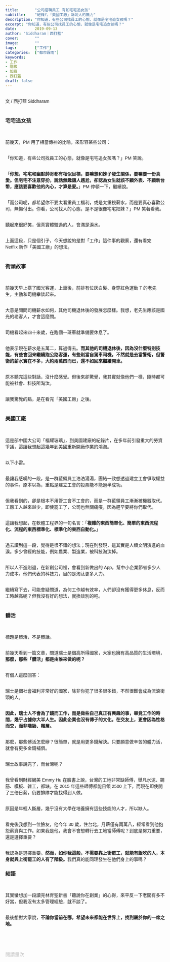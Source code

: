 ```yaml
---
title:       "公司招聘員工 有如宅宅追女孩"
subtitle:    "紀錄片「美國工廠」訴說人的無力"
description: "你知道，有些公司找員工的心態，就像是宅宅追女孩嗎？"
excerpt: "你知道，有些公司找員工的心態，就像是宅宅追女孩嗎？"
date:        2019-09-13
author: "Siddharam｜西打藍"
cover:       ""
image:       ""
tags:        ["工作"]
categories:  ["都市霧雨"]
keywords:
- 工作
- 階級
- 加班
- 西打藍
draft: false
---
```


<article style="font-family: 'Noto Sans TC', '微軟正黑體', sans-serif; font-weight: 300;">

<br>文 / 西打藍 Siddharam<br><br>

<h3 class="article-h1-color">宅宅追女孩</h3><br>

前幾天，PM 用了相當傳神的比喻，來形容某些公司：<br><br>

「你知道，有些公司找員工的心態，就像是宅宅追女孩嗎？」PM 笑說。<br><br>

「<b>你想，宅宅和幽默帥哥都有相似目標，要嘛想和妹子發生關係，要嘛要一份真愛。但宅宅不注意穿扮，說話無趣讓人尷尬，卻認為女生就該不顧外表、不顧新台幣，應該要喜歡他的內心，才算是愛。</b>」PM 停頓一下，繼續說。<br><br>

「而公司呢，都希望你不要太看重員工福利，或是太重視薪水，而是要真心喜歡公司，無悔付出。你看，公司找人的心態，是不是很像宅宅把妹？」PM 笑著看我。<br><br> 

聽起來很好笑，但真實體驗過的人，會滿是淚水。<br><br> 

上面這段，只是個引子，今天想說的是對「工作」這件事的觀察，還有看完 Netflix 新作「美國工廠」的想法。<br><br> 


<h3 class="article-h1-color">街頭故事</h3><br>

前幾天早上搭了國光客運，上車後，前排有位灰白髮、身穿紅色運動 T 的老先生，主動和司機攀談起來。<br><br> 

大意是問問司機薪水如何，其他司機退休後的發展怎麼樣。我想，老先生應該是國光的老客人，才會這麼問。<br><br>

司機看起來四十來歲，在跑個一班車就準備要休息了。<br><br>

他表示現在薪水是五萬二，算過得去。<b>而其他的司機退休後，因為沒什麼特別技能，有些會回來繼續跑公路客運，有些則當自駕車司機，不然就是去當警衛，但警衛的薪水實在不多，大約兩萬四而已，還不如回來繼續開車。</b><br><br>

原本聽完這些對話，沒什麼感覺。但後來卻驚覺，我其實就像他們一樣，隨時都可能被社會、科技所淘汰。<br><br>

讓我驚覺的點，是在看完「美國工廠」之後。<br><br>

<h3 class="article-h1-color">美國工廠</h3><br>

這是部中國大公司「福耀玻璃」，到美國建廠的紀錄片，在多年前引發重大的勞資爭議，這讓我想起這幾年到美國重新開廠作業的鴻海。<br><br>

以下小雷。<br><br>

最讓我感嘆的一段，是一群藍領員工浩浩湯湯，團結一致想透過建立工會爭取權益的事件。原本以為，重點是建立工會的投票能不能過半成功。<br><br>

但我看到的，卻是根本不用管工會不工會的，而是一群藍領員工漸漸被機器取代。工廠工人越來越少，即使罷工了，公司也無關痛癢，因為遲早要將你們取代。<br><br>

這讓我想起，在軟體工程界的一句名言：「<b>複雜的東西簡單化、簡單的東西流程化、流程的東西標準化、標準化的東西自動化。</b>」<br><br>

過去讀到這一段，覺得是很不錯的想法；現在則發現，這其實是人類文明演進的血淚。多少曾經的技能，例如農業、製造業，被科技淘汰掉。<br><br>

所以人不進則退，在新創公司裡，會看到新做出的 App，幫中小企業節省多少人力成本。他們代表的科技力，目的是淘汰更多人力。<br><br>

繼續寫下去，可能會疑問道，為何工作越有效率，人們卻沒有獲得更多休息，反而工時越高呢？但我沒有好的想法，就換談別的吧。<br><br>

<h3 class="article-h1-color">髒活</h3><br>

標題是髒活，不是髒話。<br><br>

前幾天看到一篇文章，問道瑞士是個高所得國家，大家也擁有高品質的生活環境，<b>那麼，那些「髒活」都是由誰來做的呢？</b><br><br>

有個人這麼回答：<br><br>

瑞士是個社會福利非常好的國家，除非你犯了很多很多錯，不然很難會成為流浪街頭的人。<br><br>

<b>因此，瑞士人不會為了錢而工作，而是做些自己真正有興趣的事，畢竟工作的時間，幾乎占據你大半人生。因此企業也沒有傳子的文化。在交友上，更會因為性格而交，而非階級、階層。</b><br><br>

那麼，那些髒活怎麼辦？很簡單，就是用更多錢解決。只要願意做辛苦的體力活，就會有更多金錢補償。<br><br>

瑞士故事說完了，而台灣呢？<br><br>

我曾看到財經網美 Emmy Hu 在臉書上說，台灣的工地非常缺師傅，舉凡水泥、鋼筋、模板、雜工，都缺。在 2015 年這些師傅都能日領 2500 上下，而現在即使開了三倍日薪，仍要排隊才能找得到人做。<br><br>

原因是年輕人斷層，幾乎沒有大學在培養擁有這些技能的人才，所以缺人。<br><br>

看完後我想到一位臉友，他今年 30 歲，住台北，月薪僅有兩萬八，經常看到他抱怨薪資與工作。如果我是他，我會不會想轉行去工地當師傅呢？到底是努力重要，還是選擇重要？<br><br>

我認為是選擇重要。<b>然而，如你我這般，不需要靠上街罷工，就能有飯吃的人，本身就與上街罷工的人有了階級。</b>我們真的能同理發生在他們身上的事嗎？

<h3 class="article-h1-color">結語</h3><br>

其實蠻想加一段讀完林育聖新書「聽說你在創業」的心得，來平反一下老闆有多不好當，但我沒有太多管理經驗，就不談了。<br><br>

最後想對大家說，<b>不論你當前在哪，希望未來都能在世界上，找到屬於你的一席之地。</b>


<br><br><br>

</article>

<div style="color: #bfbfbf; font-size: 15px;" id="busuanzi_container_page_pv">
  閱讀量<span id="busuanzi_value_page_pv"></span>次
</div>

<script src="../../js/post.js"></script>
